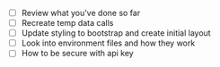- [ ] Review what you've done so far
- [ ] Recreate temp data calls
- [ ] Update styling to bootstrap and create initial layout
- [ ] Look into environment files and how they work
- [ ] How to be secure with api key